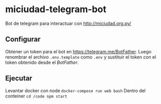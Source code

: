 # miciudad-telegram-bot
Bot de telegram para interactuar con http://miciudad.org.py/

## Configurar
Obtener un token para el bot en https://telegram.me/BotFather. Luego renombrar el archivo `.env.template` como `.env` y sustituir el token con el token obtenido desde el *BotFather*.

## Ejecutar 
Levantar docker con node
`docker-compose run web bash`
Dentro del conteiner
`cd /code
npm start`
